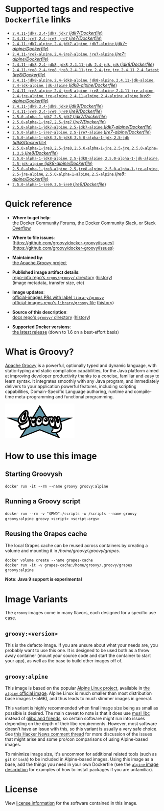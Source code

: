 <!--

********************************************************************************

WARNING:

    DO NOT EDIT "groovy/README.md"

    IT IS AUTO-GENERATED

    (from the other files in "groovy/" combined with a set of templates)

********************************************************************************

-->

# Supported tags and respective `Dockerfile` links

-	[`2.4.11-jdk7`, `2.4-jdk7`, `jdk7` (*jdk7/Dockerfile*)](https://github.com/groovy/docker-groovy/blob/2ddaa9372c9d8c80fd76e0de808be030cd4ba380/jdk7/Dockerfile)
-	[`2.4.11-jre7`, `2.4-jre7`, `jre7` (*jre7/Dockerfile*)](https://github.com/groovy/docker-groovy/blob/2ddaa9372c9d8c80fd76e0de808be030cd4ba380/jre7/Dockerfile)
-	[`2.4.11-jdk7-alpine`, `2.4-jdk7-alpine`, `jdk7-alpine` (*jdk7-alpine/Dockerfile*)](https://github.com/groovy/docker-groovy/blob/2ddaa9372c9d8c80fd76e0de808be030cd4ba380/jdk7-alpine/Dockerfile)
-	[`2.4.11-jre7-alpine`, `2.4-jre7-alpine`, `jre7-alpine` (*jre7-alpine/Dockerfile*)](https://github.com/groovy/docker-groovy/blob/2ddaa9372c9d8c80fd76e0de808be030cd4ba380/jre7-alpine/Dockerfile)
-	[`2.4.11-jdk8`, `2.4-jdk8`, `jdk8`, `2.4.11-jdk`, `2.4-jdk`, `jdk` (*jdk8/Dockerfile*)](https://github.com/groovy/docker-groovy/blob/2ddaa9372c9d8c80fd76e0de808be030cd4ba380/jdk8/Dockerfile)
-	[`2.4.11-jre8`, `2.4-jre8`, `jre8`, `2.4.11-jre`, `2.4-jre`, `jre`, `2.4.11`, `2.4`, `latest` (*jre8/Dockerfile*)](https://github.com/groovy/docker-groovy/blob/2ddaa9372c9d8c80fd76e0de808be030cd4ba380/jre8/Dockerfile)
-	[`2.4.11-jdk8-alpine`, `2.4-jdk8-alpine`, `jdk8-alpine`, `2.4.11-jdk-alpine`, `2.4-jdk-alpine`, `jdk-alpine` (*jdk8-alpine/Dockerfile*)](https://github.com/groovy/docker-groovy/blob/2ddaa9372c9d8c80fd76e0de808be030cd4ba380/jdk8-alpine/Dockerfile)
-	[`2.4.11-jre8-alpine`, `2.4-jre8-alpine`, `jre8-alpine`, `2.4.11-jre-alpine`, `2.4-jre-alpine`, `jre-alpine`, `2.4.11-alpine`, `2.4-alpine`, `alpine` (*jre8-alpine/Dockerfile*)](https://github.com/groovy/docker-groovy/blob/2ddaa9372c9d8c80fd76e0de808be030cd4ba380/jre8-alpine/Dockerfile)
-	[`2.4.11-jdk9`, `2.4-jdk9`, `jdk9` (*jdk9/Dockerfile*)](https://github.com/groovy/docker-groovy/blob/2ddaa9372c9d8c80fd76e0de808be030cd4ba380/jdk9/Dockerfile)
-	[`2.4.11-jre9`, `2.4-jre9`, `jre9` (*jre9/Dockerfile*)](https://github.com/groovy/docker-groovy/blob/2ddaa9372c9d8c80fd76e0de808be030cd4ba380/jre9/Dockerfile)
-	[`2.5.0-alpha-1-jdk7`, `2.5-jdk7` (*jdk7/Dockerfile*)](https://github.com/groovy/docker-groovy/blob/fbf90de5f7f6f527764db38a5c6152a9139ed323/jdk7/Dockerfile)
-	[`2.5.0-alpha-1-jre7`, `2.5-jre7` (*jre7/Dockerfile*)](https://github.com/groovy/docker-groovy/blob/fbf90de5f7f6f527764db38a5c6152a9139ed323/jre7/Dockerfile)
-	[`2.5.0-alpha-1-jdk7-alpine`, `2.5-jdk7-alpine` (*jdk7-alpine/Dockerfile*)](https://github.com/groovy/docker-groovy/blob/fbf90de5f7f6f527764db38a5c6152a9139ed323/jdk7-alpine/Dockerfile)
-	[`2.5.0-alpha-1-jre7-alpine`, `2.5-jre7-alpine` (*jre7-alpine/Dockerfile*)](https://github.com/groovy/docker-groovy/blob/fbf90de5f7f6f527764db38a5c6152a9139ed323/jre7-alpine/Dockerfile)
-	[`2.5.0-alpha-1-jdk8`, `2.5-jdk8`, `2.5.0-alpha-1-jdk`, `2.5-jdk` (*jdk8/Dockerfile*)](https://github.com/groovy/docker-groovy/blob/fbf90de5f7f6f527764db38a5c6152a9139ed323/jdk8/Dockerfile)
-	[`2.5.0-alpha-1-jre8`, `2.5-jre8`, `2.5.0-alpha-1-jre`, `2.5-jre`, `2.5.0-alpha-1`, `2.5` (*jre8/Dockerfile*)](https://github.com/groovy/docker-groovy/blob/fbf90de5f7f6f527764db38a5c6152a9139ed323/jre8/Dockerfile)
-	[`2.5.0-alpha-1-jdk8-alpine`, `2.5-jdk8-alpine`, `2.5.0-alpha-1-jdk-alpine`, `2.5-jdk-alpine` (*jdk8-alpine/Dockerfile*)](https://github.com/groovy/docker-groovy/blob/fbf90de5f7f6f527764db38a5c6152a9139ed323/jdk8-alpine/Dockerfile)
-	[`2.5.0-alpha-1-jre8-alpine`, `2.5-jre8-alpine`, `2.5.0-alpha-1-jre-alpine`, `2.5-jre-alpine`, `2.5.0-alpha-1-alpine`, `2.5-alpine` (*jre8-alpine/Dockerfile*)](https://github.com/groovy/docker-groovy/blob/fbf90de5f7f6f527764db38a5c6152a9139ed323/jre8-alpine/Dockerfile)
-	[`2.5.0-alpha-1-jre9`, `2.5-jre9` (*jre9/Dockerfile*)](https://github.com/groovy/docker-groovy/blob/fbf90de5f7f6f527764db38a5c6152a9139ed323/jre9/Dockerfile)

# Quick reference

-	**Where to get help**:  
	[the Docker Community Forums](https://forums.docker.com/), [the Docker Community Slack](https://blog.docker.com/2016/11/introducing-docker-community-directory-docker-community-slack/), or [Stack Overflow](https://stackoverflow.com/search?tab=newest&q=docker)

-	**Where to file issues**:  
	[https://github.com/groovy/docker-groovy/issues](https://github.com/groovy/docker-groovy/issues)

-	**Maintained by**:  
	[the Apache Groovy project](https://github.com/groovy/docker-groovy)

-	**Published image artifact details**:  
	[repo-info repo's `repos/groovy/` directory](https://github.com/docker-library/repo-info/blob/master/repos/groovy) ([history](https://github.com/docker-library/repo-info/commits/master/repos/groovy))  
	(image metadata, transfer size, etc)

-	**Image updates**:  
	[official-images PRs with label `library/groovy`](https://github.com/docker-library/official-images/pulls?q=label%3Alibrary%2Fgroovy)  
	[official-images repo's `library/groovy` file](https://github.com/docker-library/official-images/blob/master/library/groovy) ([history](https://github.com/docker-library/official-images/commits/master/library/groovy))

-	**Source of this description**:  
	[docs repo's `groovy/` directory](https://github.com/docker-library/docs/tree/master/groovy) ([history](https://github.com/docker-library/docs/commits/master/groovy))

-	**Supported Docker versions**:  
	[the latest release](https://github.com/docker/docker/releases/latest) (down to 1.6 on a best-effort basis)

# What is Groovy?

[Apache Groovy](http://groovy-lang.org/) is a powerful, optionally typed and dynamic language, with static-typing and static compilation capabilities, for the Java platform aimed at improving developer productivity thanks to a concise, familiar and easy to learn syntax. It integrates smoothly with any Java program, and immediately delivers to your application powerful features, including scripting capabilities, Domain-Specific Language authoring, runtime and compile-time meta-programming and functional programming.

![logo](https://raw.githubusercontent.com/docker-library/docs/bb5fc730ed18c45d86425f9fa4265d50cb795ec8/groovy/logo.png)

# How to use this image

## Starting Groovysh

`docker run -it --rm --name groovy groovy:alpine`

## Running a Groovy script

`docker run --rm -v "$PWD":/scripts -w /scripts --name groovy groovy:alpine groovy <script> <script-args>`

## Reusing the Grapes cache

The local Grapes cache can be reused across containers by creating a volume and mounting it in */home/groovy/.groovy/grapes*.

```console
docker volume create --name grapes-cache
docker run -it -v grapes-cache:/home/groovy/.groovy/grapes groovy:alpine
```

**Note: Java 9 support is experimental**

# Image Variants

The `groovy` images come in many flavors, each designed for a specific use case.

## `groovy:<version>`

This is the defacto image. If you are unsure about what your needs are, you probably want to use this one. It is designed to be used both as a throw away container (mount your source code and start the container to start your app), as well as the base to build other images off of.

## `groovy:alpine`

This image is based on the popular [Alpine Linux project](http://alpinelinux.org), available in [the `alpine` official image](https://hub.docker.com/_/alpine). Alpine Linux is much smaller than most distribution base images (~5MB), and thus leads to much slimmer images in general.

This variant is highly recommended when final image size being as small as possible is desired. The main caveat to note is that it does use [musl libc](http://www.musl-libc.org) instead of [glibc and friends](http://www.etalabs.net/compare_libcs.html), so certain software might run into issues depending on the depth of their libc requirements. However, most software doesn't have an issue with this, so this variant is usually a very safe choice. See [this Hacker News comment thread](https://news.ycombinator.com/item?id=10782897) for more discussion of the issues that might arise and some pro/con comparisons of using Alpine-based images.

To minimize image size, it's uncommon for additional related tools (such as `git` or `bash`) to be included in Alpine-based images. Using this image as a base, add the things you need in your own Dockerfile (see the [`alpine` image description](https://hub.docker.com/_/alpine/) for examples of how to install packages if you are unfamiliar).

# License

View [license information](http://www.apache.org/licenses/LICENSE-2.0.html) for the software contained in this image.
